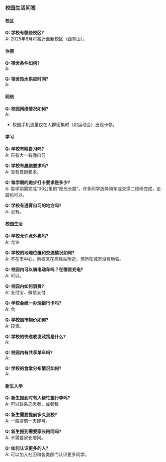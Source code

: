 ### 校园生活问答

#### 校区

**Q: 学校有哪些校区?**  
A: 2025年8月将搬迁至新校区（西塞山）。

#### 住宿

**Q: 宿舍条件如何?**  
A:  

**Q: 宿舍热水供应时间?**  
A: 

#### 网络

**Q: 校园网络情况如何?**  
A:  
- 校园手机流量仅在人群密集时（如运动会）出现卡顿。

#### 学习

**Q: 学校有晚自习吗?**  
A: 只有大一有晚自习

**Q: 学校有晨跑要求吗?**  
A: 没有晨跑要求。

**Q: 每学期的跑步打卡要求是多少?**  
A: 每学期需完成100公里的“阳光长跑”。许多同学选择骑车或交换二维码完成，走路也可以。

**Q: 学校有通宵自习的地方吗?**  
A: 没有。

#### 校园生活

**Q: 学校允许点外卖吗?**  
A: 允许

**Q: 学校的地理位置和交通情况如何?**  
A: 不在市中心，新校区在高铁站附近，但所在城市没有地铁。

**Q: 校园内可以骑电动车吗？在哪里充电?**  
A: 可以。

**Q: 校园内如何消费?**  
A: 支付宝、微信支付

**Q: 学校会统一办理银行卡吗?**  
A: 会

**Q: 学校超市物价如何?**  
A: 较贵。

**Q: 学校的快递收发政策是什么?**  
A: 

**Q: 校园内有共享单车吗?**  
A: 

**Q: 学校的食堂分布情况如何?**  
A: 


#### 新生入学

**Q: 新生报到时有人帮忙搬行李吗?**  
A: 可以联系志愿者，或者我

**Q: 新生需要提前多久到校?**  
A: 一般提前一天即可。

**Q: 新生报到需要家长陪同吗?**  
A: 不需要家长陪同。

**Q: 如何认识更多的人?**  
A: 可以加入社团和各类部门认识更多同学。
